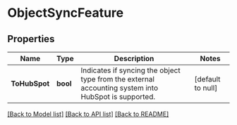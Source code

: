 # ObjectSyncFeature

## Properties
Name | Type | Description | Notes
------------ | ------------- | ------------- | -------------
**ToHubSpot** | **bool** | Indicates if syncing the object type from the external accounting system into HubSpot is supported. | [default to null]

[[Back to Model list]](../README.md#documentation-for-models) [[Back to API list]](../README.md#documentation-for-api-endpoints) [[Back to README]](../README.md)

